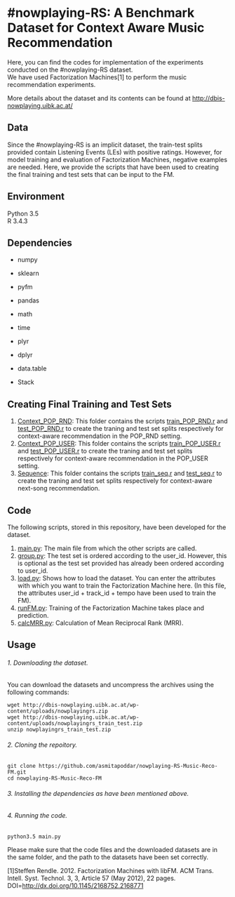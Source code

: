 # #nowplaying-RS: A Benchmark Dataset for Context Aware Music Recommendation

Here, you can find the codes for implementation of the experiments conducted on the #nowplaying-RS dataset.   
We have used Factorization Machines[1] to perform the music recommendation experiments.  

More details about the dataset and its contents can be found at http://dbis-nowplaying.uibk.ac.at/  

## Data

Since the #nowplaying-RS is an implicit dataset, the train-test splits provided contain Listening Events (LEs) with positive ratings. However, for model training and evaluation of Factorization Machines, negative examples are needed. Here, we provide the scripts that have been used to creating the final training and test sets that can be input to the FM.

## Environment
Python 3.5  
R 3.4.3  

## Dependencies  
- numpy    
- sklearn    
- pyfm  
- pandas  
- math  
- time   
    
- plyr  
- dplyr 
- data.table  
- Stack

## Creating Final Training and Test Sets
1. [Context_POP_RND](https://github.com/asmitapoddar/nowplaying-RS-Music-Reco-FM/tree/master/Context_POP_RND): This folder contains the scripts [train_POP_RND.r](https://github.com/asmitapoddar/nowplaying-RS-Music-Reco-FM/tree/master/Context_POP_RND/train_POP_RND.r) and [test_POP_RND.r](https://github.com/asmitapoddar/nowplaying-RS-Music-Reco-FM/tree/master/Context_POP_RND/test_POP_RND.r) to create the traning and test set splits respectively for context-aware recommendation in the POP_RND setting.   
2. [Context_POP_USER](https://github.com/asmitapoddar/nowplaying-RS-Music-Reco-FM/tree/master/Context_POP_USER): This folder contains the scripts [train_POP_USER.r](https://github.com/asmitapoddar/nowplaying-RS-Music-Reco-FM/tree/master/Context_POP_USER/train_Context_POP_USER.r) and [test_POP_USER.r](https://github.com/asmitapoddar/nowplaying-RS-Music-Reco-FM/tree/master/Context_POP_USER/test_Context_POP_USER.r) to create the traning and test set splits respectively for context-aware  recommendation in the POP_USER setting.  
3. [Sequence](https://github.com/asmitapoddar/nowplaying-RS-Music-Reco-FM/tree/master/Sequence): This folder contains the scripts [train_seq.r](https://github.com/asmitapoddar/nowplaying-RS-Music-Reco-FM/tree/master/Sequence/train_seq.r) and [test_seq.r](https://github.com/asmitapoddar/nowplaying-RS-Music-Reco-FM/tree/master/Sequence/test_seq.r) to create the traning and test set splits respectively for context-aware next-song recommendation.

## Code
The following scripts, stored in this repository, have been developed for the dataset.
1. [main.py](https://github.com/asmitapoddar/nowplaying-RS-Music-Recommendation-FM/blob/master/main.py): The main file from which the other scripts are called.  
2. [group.py](https://github.com/asmitapoddar/nowplaying-RS-Music-Recommendation-FM/blob/master/group.py): The test set is ordered according to the user_id. However, this is optional as the test set provided has already been ordered according to user_id. 
3. [load.py](https://github.com/asmitapoddar/nowplaying-RS-Music-Recommendation-FM/blob/master/load.py): Shows how to load the dataset. You can enter the attributes with which you want to train the Factorization Machine here. (In this file, the attributes user_id + track_id + tempo have been used to train the FM).  
4. [runFM.py](https://github.com/asmitapoddar/nowplaying-RS-Music-Recommendation-FM/blob/master/runFM.py): Training of the Factorization Machine takes place and prediction.
5. [calcMRR.py](https://github.com/asmitapoddar/nowplaying-RS-Music-Recommendation-FM/blob/master/calcMRR.py): Calculation of Mean Reciprocal Rank (MRR).

## Usage

###### 1. Downloading the dataset.
You can download the datasets and uncompress the archives using the following commands:
```
wget http://dbis-nowplaying.uibk.ac.at/wp-content/uploads/nowplayingrs.zip
wget http://dbis-nowplaying.uibk.ac.at/wp-content/uploads/nowplayingrs_train_test.zip
unzip nowplayingrs_train_test.zip
```
###### 2. Cloning the repoitory.
```
git clone https://github.com/asmitapoddar/nowplaying-RS-Music-Reco-FM.git
cd nowplaying-RS-Music-Reco-FM
```
###### 3. Installing the dependencies as have been mentioned above.  

###### 4. Running the code.
```
python3.5 main.py
```
Please make sure that the code files and the downloaded datasets are in the same folder, and the path to the datasets have been set correctly.

[1]Steffen Rendle. 2012. Factorization Machines with libFM. ACM Trans. Intell. Syst. Technol. 3, 3, Article 57 (May 2012), 22 pages. DOI=http://dx.doi.org/10.1145/2168752.2168771
